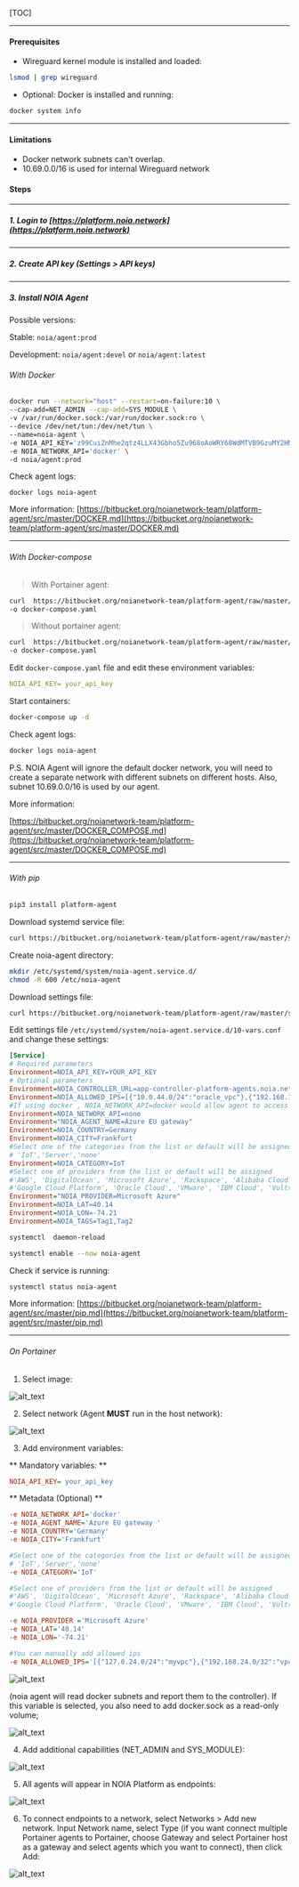 [TOC]

---

#### Prerequisites

* Wireguard kernel module is installed and loaded:
```bash
lsmod | grep wireguard
```

* Optional:  Docker is installed and running: 
```sh
docker system info
```
---
#### Limitations

* Docker network subnets can't overlap.
* 10.69.0.0/16 is used for internal Wireguard network

#### Steps
----
##### 1. Login to [https://platform.noia.network](https://platform.noia.network) 
---
##### 2. Create API key (Settings > API keys)

---

##### 3. Install NOIA Agent

Possible versions:

Stable:  ```noia/agent:prod```

Development:  ```noia/agent:devel``` or ```noia/agent:latest```  


###### With Docker 

```bash
docker run --network="host" --restart=on-failure:10 \ 
--cap-add=NET_ADMIN --cap-add=SYS_MODULE \
-v /var/run/docker.sock:/var/run/docker.sock:ro \
--device /dev/net/tun:/dev/net/tun \
--name=noia-agent \
-e NOIA_API_KEY='z99CuiZnMhe2qtz4LLX43Gbho5Zu9G8oAoWRY68WdMTVB9GzuMY2HNn667A752EA' \
-e NOIA_NETWORK_API='docker' \
-d noia/agent:prod
```
Check agent logs:

```docker logs noia-agent```

More information:     [https://bitbucket.org/noianetwork-team/platform-agent/src/master/DOCKER.md](https://bitbucket.org/noianetwork-team/platform-agent/src/master/DOCKER.md)

---


###### With Docker-compose


> With Portainer agent:

```bash
curl  https://bitbucket.org/noianetwork-team/platform-agent/raw/master/docker-compose/na-pa.yml \
-o docker-compose.yaml
```

> Without portainer agent:

```bash
curl  https://bitbucket.org/noianetwork-team/platform-agent/raw/master/docker-compose/noia-agent.yaml \
-o docker-compose.yaml
```

Edit ```docker-compose.yaml``` file and edit these environment variables:

```yaml
NOIA_API_KEY= your_api_key
```

Start containers:

```bash
docker-compose up -d
```

Check agent logs:
```bash
docker logs noia-agent
```

P.S. NOIA Agent will ignore the default docker network, you will  need to create a separate network with different subnets on different hosts. Also, subnet 10.69.0.0/16 is used by our agent.

More information:

[https://bitbucket.org/noianetwork-team/platform-agent/src/master/DOCKER_COMPOSE.md](https://bitbucket.org/noianetwork-team/platform-agent/src/master/DOCKER_COMPOSE.md)

---


###### With pip 

```bash
pip3 install platform-agent
```

Download systemd service file:

```bash
curl https://bitbucket.org/noianetwork-team/platform-agent/raw/master/systemd/noia-agent.service -o /etc/systemd/system/noia-agent.service
```

Create noia-agent directory:
```bash
mkdir /etc/systemd/system/noia-agent.service.d/
chmod -R 600 /etc/noia-agent
```
Download settings file:
```bash
curl https://bitbucket.org/noianetwork-team/platform-agent/raw/master/systemd/10-vars.conf -o /etc/systemd/system/noia-agent.service.d/10-vars.conf
```

Edit settings file ```/etc/systemd/system/noia-agent.service.d/10-vars.conf``` and change these settings:

```ini
[Service]
# Required parameters
Environment=NOIA_API_KEY=YOUR_API_KEY
# Optional parameters
Environment=NOIA_CONTROLLER_URL=app-controller-platform-agents.noia.network
Environment=NOIA_ALLOWED_IPS=[{"10.0.44.0/24":"oracle_vpc"},{"192.168.111.2/32":"internal"}]
#If using docker , NOIA_NETWORK_API=docker would allow agent to access docker networks for information.
Environment=NOIA_NETWORK_API=none
Environment="NOIA_AGENT_NAME=Azure EU gateway"
Environment=NOIA_COUNTRY=Germany
Environment=NOIA_CITY=Frankfurt
#Select one of the categories from the list or default will be assigned
# 'IoT','Server','none'
Environment=NOIA_CATEGORY=IoT
#Select one of providers from the list or default will be assigned
#'AWS', 'DigitalOcean', 'Microsoft Azure', 'Rackspace', 'Alibaba Cloud',
#'Google Cloud Platform', 'Oracle Cloud', 'VMware', 'IBM Cloud', 'Vultr'.
Environment="NOIA_PROVIDER=Microsoft Azure"
Environment=NOIA_LAT=40.14
Environment=NOIA_LON=-74.21
Environment=NOIA_TAGS=Tag1,Tag2
```

```bash
systemctl  daemon-reload
```

```bash
systemctl enable --now noia-agent
```

Check if service is running:
```bash
systemctl status noia-agent
```

More information: [https://bitbucket.org/noianetwork-team/platform-agent/src/master/pip.md](https://bitbucket.org/noianetwork-team/platform-agent/src/master/pip.md)

---


###### On Portainer

1. Select image:

![alt_text](images/image.png "Select docker image")


2. Select network (Agent **MUST** run in the host network): 

![alt_text](images/network.png "Select network")

3. Add environment variables:

** Mandatory variables: **

```ini
NOIA_API_KEY= your_api_key
```

** Metadata (Optional) **
```ini
-e NOIA_NETWORK_API='docker'
-e NOIA_AGENT_NAME='Azure EU gateway '
-e NOIA_COUNTRY='Germany'
-e NOIA_CITY='Frankfurt'

#Select one of the categories from the list or default will be assigned 
# 'IoT','Server','none' 
-e NOIA_CATEGORY='IoT'

#Select one of providers from the list or default will be assigned 
#'AWS', 'DigitalOcean', 'Microsoft Azure', 'Rackspace', 'Alibaba Cloud', 
#'Google Cloud Platform', 'Oracle Cloud', 'VMware', 'IBM Cloud', 'Vultr'. 

-e NOIA_PROVIDER ='Microsoft Azure'
-e NOIA_LAT='40.14'
-e NOIA_LON='-74.21'

#You can manually add allowed ips
-e NOIA_ALLOWED_IPS='[{"127.0.24.0/24":"myvpc"},{"192.168.24.0/32":"vpc"}]'
```


![alt_text](images/env.png "Add environment variables")


(noia agent will read docker subnets and report them to the controller). If this variable is selected, you also need to add docker.sock as a read-only volume;

![alt_text](images/volumes.png "Add docker.sock")


4. Add additional capabilities (NET_ADMIN and SYS_MODULE): 

![alt_text](images/cap.png "image_tooltip")


5. All agents will appear in NOIA Platform as endpoints:

![alt_text](images/endpoints.png "Endpoints")



6. To connect endpoints to a network, select Networks > Add new network. Input Network name, select Type (if you want connect multiple Portainer agents to Portainer, choose Gateway and select Portainer host as a gateway and select agents which you want to connect), then click Add: 

![alt_text](images/create_net.png "Create network")

